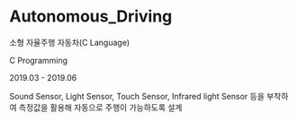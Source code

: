 # Autonomous_Driving
소형 자율주행 자동차(C Language)  

C Programming  

2019.03 - 2019.06  

Sound Sensor, Light Sensor, Touch Sensor, Infrared light Sensor 등을 부착하여 측정값을 활용해 자동으로 주행이 가능하도록 설계
